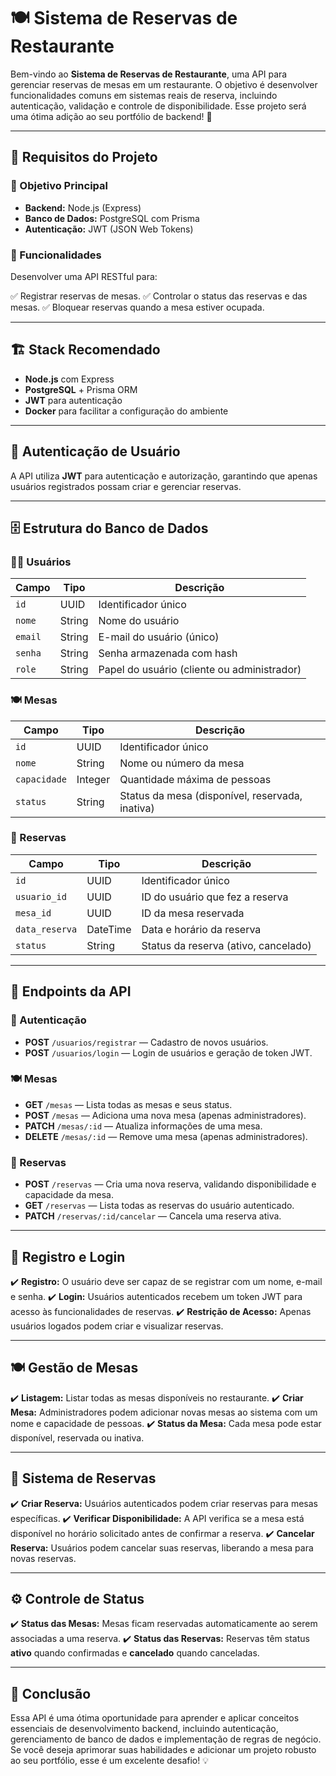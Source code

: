 # 🍽️ Sistema de Reservas de Restaurante

Bem-vindo ao **Sistema de Reservas de Restaurante**, uma API para gerenciar reservas de mesas em um restaurante. O objetivo é desenvolver funcionalidades comuns em sistemas reais de reserva, incluindo autenticação, validação e controle de disponibilidade. Esse projeto será uma ótima adição ao seu portfólio de backend! 🚀

---

## 📌 Requisitos do Projeto

### 🎯 Objetivo Principal

- **Backend:** Node.js (Express)
- **Banco de Dados:** PostgreSQL com Prisma
- **Autenticação:** JWT (JSON Web Tokens)

### 📌 Funcionalidades

Desenvolver uma API RESTful para:

✅ Registrar reservas de mesas.
✅ Controlar o status das reservas e das mesas.
✅ Bloquear reservas quando a mesa estiver ocupada.

---

## 🏗️ Stack Recomendado

- **Node.js** com Express
- **PostgreSQL** + Prisma ORM
- **JWT** para autenticação
- **Docker** para facilitar a configuração do ambiente

---

## 🔑 Autenticação de Usuário

A API utiliza **JWT** para autenticação e autorização, garantindo que apenas usuários registrados possam criar e gerenciar reservas.

---

## 🗄️ Estrutura do Banco de Dados

### 🧑‍💼 Usuários
| Campo | Tipo | Descrição |
|--------|------|------------|
| `id` | UUID | Identificador único |
| `nome` | String | Nome do usuário |
| `email` | String | E-mail do usuário (único) |
| `senha` | String | Senha armazenada com hash |
| `role` | String | Papel do usuário (cliente ou administrador) |

### 🍽️ Mesas
| Campo | Tipo | Descrição |
|--------|------|------------|
| `id` | UUID | Identificador único |
| `nome` | String | Nome ou número da mesa |
| `capacidade` | Integer | Quantidade máxima de pessoas |
| `status` | String | Status da mesa (disponível, reservada, inativa) |

### 📅 Reservas
| Campo | Tipo | Descrição |
|--------|------|------------|
| `id` | UUID | Identificador único |
| `usuario_id` | UUID | ID do usuário que fez a reserva |
| `mesa_id` | UUID | ID da mesa reservada |
| `data_reserva` | DateTime | Data e horário da reserva |
| `status` | String | Status da reserva (ativo, cancelado) |

---

## 📡 Endpoints da API

### 🔐 Autenticação
- **POST** `/usuarios/registrar` — Cadastro de novos usuários.
- **POST** `/usuarios/login` — Login de usuários e geração de token JWT.

### 🍽️ Mesas
- **GET** `/mesas` — Lista todas as mesas e seus status.
- **POST** `/mesas` — Adiciona uma nova mesa (apenas administradores).
- **PATCH** `/mesas/:id` — Atualiza informações de uma mesa.
- **DELETE** `/mesas/:id` — Remove uma mesa (apenas administradores).

### 📅 Reservas
- **POST** `/reservas` — Cria uma nova reserva, validando disponibilidade e capacidade da mesa.
- **GET** `/reservas` — Lista todas as reservas do usuário autenticado.
- **PATCH** `/reservas/:id/cancelar` — Cancela uma reserva ativa.

---

## 🔐 Registro e Login

✔️ **Registro:** O usuário deve ser capaz de se registrar com um nome, e-mail e senha.
✔️ **Login:** Usuários autenticados recebem um token JWT para acesso às funcionalidades de reservas.
✔️ **Restrição de Acesso:** Apenas usuários logados podem criar e visualizar reservas.

---

## 🍽️ Gestão de Mesas

✔️ **Listagem:** Listar todas as mesas disponíveis no restaurante.
✔️ **Criar Mesa:** Administradores podem adicionar novas mesas ao sistema com um nome e capacidade de pessoas.
✔️ **Status da Mesa:** Cada mesa pode estar disponível, reservada ou inativa.

---

## 📅 Sistema de Reservas

✔️ **Criar Reserva:** Usuários autenticados podem criar reservas para mesas específicas.
✔️ **Verificar Disponibilidade:** A API verifica se a mesa está disponível no horário solicitado antes de confirmar a reserva.
✔️ **Cancelar Reserva:** Usuários podem cancelar suas reservas, liberando a mesa para novas reservas.

---

## ⚙️ Controle de Status

✔️ **Status das Mesas:** Mesas ficam reservadas automaticamente ao serem associadas a uma reserva.
✔️ **Status das Reservas:** Reservas têm status **ativo** quando confirmadas e **cancelado** quando canceladas.

---

## 🚀 Conclusão

Essa API é uma ótima oportunidade para aprender e aplicar conceitos essenciais de desenvolvimento backend, incluindo autenticação, gerenciamento de banco de dados e implementação de regras de negócio. Se você deseja aprimorar suas habilidades e adicionar um projeto robusto ao seu portfólio, esse é um excelente desafio! 💡

